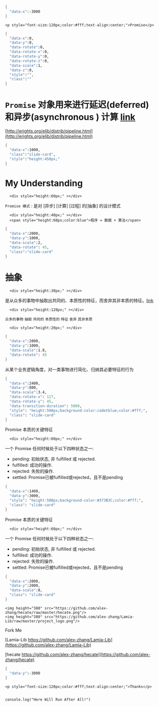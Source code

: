 ```meta
{
  "data-x":-3000
}
```

```embed-html
<p style="font-size:120px;color:#fff;text-align:center;">Promise</p>
```

```meta
{
  "data-x":0,
  "data-y":0,
  "data-rotate":0,
  "data-rotate-x":0,
  "data-rotate-y":0,
  "data-rotate-z":0,
  "data-scale":1,
  "data-z":0,
  "style":"",
  "class":""
}
```
`Promise` 对象用来进行延迟(deferred) 和异步(asynchronous ) 计算 [link](https://developer.mozilla.org/zh-CN/docs/Web/JavaScript/Reference/Global_Objects/Promise)
==============================

[http://erights.org/elib/distrib/pipeline.html](http://erights.org/elib/distrib/pipeline.html)


```meta
{
  "data-x":1000,
  "class":"slide-card",
  "style":"height:450px;"
}
```
My Understanding
=============================
```embed-html
  <div style="height:60px;" ></div>
```
`Promise 模式` : 是对 [异步] [计算] [过程] 的[抽象] 的设计模式

```embed-html
  <div style="height:40px;" ></div>
  <span style="height:60px;color:blue">程序 = 数据 + 算法</span>
```

```meta
{
  "data-x":2000,
  "data-y":1000,
  "data-scale":2,
  "data-rotate": 45,
  "class":"slide-card"
}
```
抽象
====================
```embed-html
  <div style="height:30px;" ></div>
```

是从众多的事物中抽取出共同的、本质性的特征，而舍弃其非本质的特征。[link](http://baike.baidu.com/subview/5293/11100825.htm)

```embed-html
  <div style="height:120px;" ></div>
```

`众多的事物` `抽取` `共同的` `本质性的` `特征` `舍弃` `其非本质`

```embed-html
  <div style="height:20px;" ></div>
```

```meta
{
  "data-x":2000,
  "data-y":1000,
  "data-scale":1.8,
  "data-rotate": 45
}
```

从某个业务逻辑角度，对一类事物进行简化、归纳其必要特征的行为

```meta
{
  "data-x":2400,
  "data-y":800,
  "data-scale":3.4,
  "data-rotate-x": 127,
  "data-rotate-y": 45,
  "data-transition-duration": 5000,
  "style": "height:500px;background-color:cadetblue;color:#fff;",
  "class": "slide-card"
}
```
Promise 本质的关键特征

```embed-html
  <div style="height:60px;" ></div>
```

一个 Promise 任何时候处于以下四种状态之一:
+ pending: 初始状态, 非 fulfilled 或 rejected.
+ fulfilled: 成功的操作.
+ rejected: 失败的操作.
+ settled: Promise已被fulfilled或rejected，且不是pending


```meta
{
  "data-x":1400,
  "data-y":3000,
  "style": "height:500px;background-color:#373B3C;color:#fff;",
  "class": "slide-card"
}
```
Promise 本质的关键特征

```embed-html
  <div style="height:60px;" ></div>
```

一个 Promise 任何时候处于以下四种状态之一:
+ pending: 初始状态, 非 fulfilled 或 rejected.
+ fulfilled: 成功的操作.
+ rejected: 失败的操作.
+ settled: Promise已被fulfilled或rejected，且不是pending


```meta
{
  "data-x":2000,
  "data-y":2000,
  "data-scale":8,
  "class": "slide-card"
}
```

```embed-html
<img height="380" src="https://github.com/alex-zhang/hecate/raw/master/hecate.png"/>
<img height="380" src="https://github.com/alex-zhang/Lamia-Lib/raw/master/project_logo.png"/>
```

Fork Me

[Lamia-Lib    https://github.com/alex-zhang/Lamia-Lib](https://github.com/alex-zhang/Lamia-Lib)

[hecate       https://github.com/alex-zhang/hecate](https://github.com/alex-zhang/hecate)


























```meta
{
  "data-y":-3000
}
```

```embed-html
<p style="font-size:120px;color:#fff;text-align:center;">Thanks</p>
```



```meta-end
```

```embed-js
console.log("Here Will Run After All!")
```